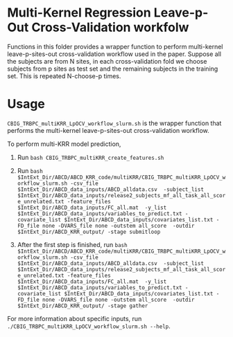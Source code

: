 # Multi-Kernel Regression Leave-p-Out Cross-Validation workfolw

Functions in this folder provides a wrapper function to perform multi-kernel leave-p-sites-out cross-validation workflow used in the paper. Suppose all the subjects are from N sites, in each cross-validation fold we choose subjects from p sites as test set and the remaining subjects in the training set. This is repeated N-choose-p times.

# Usage
`CBIG_TRBPC_multiKRR_LpOCV_workflow_slurm.sh` is the wrapper function that performs the  multi-kernel leave-p-sites-out cross-validation workflow.

To perform multi-KRR model prediction, 

1. Run `bash CBIG_TRBPC_multiKRR_create_features.sh`

2. Run `bash $IntExt_Dir/ABCD/ABCD_KRR_code/multiKRR/CBIG_TRBPC_multiKRR_LpOCV_workflow_slurm.sh -csv_file $IntExt_Dir/ABCD_data_inputs/ABCD_alldata.csv 
	-subject_list $IntExt_Dir/ABCD_data_inputs/release2_subjects_mf_all_task_all_score_unrelated.txt -feature_files $IntExt_Dir/ABCD_data_inputs/FC_all.mat 
	-y_list $IntExt_Dir/ABCD_data_inputs/variables_to_predict.txt -covariate_list $IntExt_Dir/ABCD_data_inputs/covariates_list.txt -FD_file none -DVARS_file none -outstem all_score 
	-outdir $IntExt_Dir/ABCD_KRR_output/ -stage submitloop`

3. After the first step is finished, run `bash $IntExt_Dir/ABCD/ABCD_KRR_code/multiKRR/CBIG_TRBPC_multiKRR_LpOCV_workflow_slurm.sh -csv_file $IntExt_Dir/ABCD_data_inputs/ABCD_alldata.csv 
	-subject_list $IntExt_Dir/ABCD_data_inputs/release2_subjects_mf_all_task_all_score_unrelated.txt -feature_files $IntExt_Dir/ABCD_data_inputs/FC_all.mat 
	-y_list $IntExt_Dir/ABCD_data_inputs/variables_to_predict.txt -covariate_list $IntExt_Dir/ABCD_data_inputs/covariates_list.txt -FD_file none -DVARS_file none -outstem all_score 
	-outdir $IntExt_Dir/ABCD_KRR_output/ -stage gather`

For more information about specific inputs, run `./CBIG_TRBPC_multiKRR_LpOCV_workflow_slurm.sh --help`.
